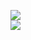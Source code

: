 [![](https://img.shields.io/badge/Made%20With-Github%20Spray-lightgrey.svg?style=for-the-badge&logo=github)](https://github.com/Annihil/github-spray#21396)  
[![](https://i.imgur.com/2DrTn0Z.gif)](https://github.com/Annihil/github-spray)